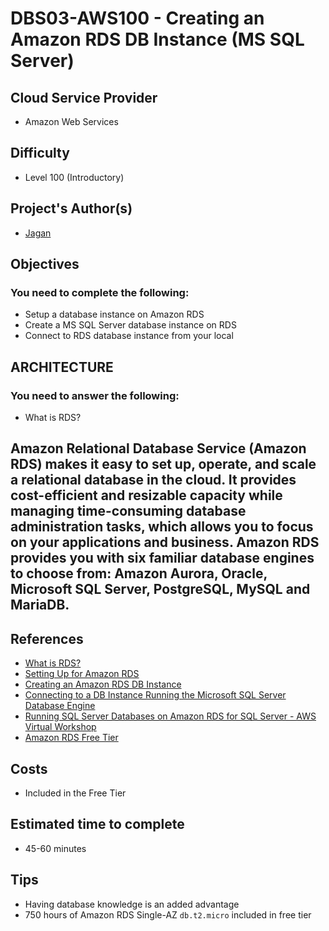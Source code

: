 # DBS03-AWS100 - Creating an Amazon RDS DB Instance (MS SQL Server)

## Cloud Service Provider

- Amazon Web Services


## Difficulty

- Level 100 (Introductory)


## Project's Author(s)

- [Jagan](https://twitter.com/JAG2wt)

## Objectives

### You need to complete the following:


- Setup a database instance on Amazon RDS
- Create a MS SQL Server database instance on RDS
- Connect to RDS database instance from your local

## ARCHITECTURE
<p img align="center" alt="CLoud Banner" src="https://user-images.githubusercontent.com/80279467/175266560-69c83059-b84e-49a1-a473-19dce5569935.png" />


### You need to answer the following:

- What is RDS?
## Amazon Relational Database Service (Amazon RDS) makes it easy to set up, operate, and scale a relational database in the cloud. It provides cost-efficient and     resizable capacity while managing time-consuming database administration tasks, which allows you to focus on your applications and business. Amazon RDS provides you with six familiar database engines to choose from: Amazon Aurora, Oracle, Microsoft SQL Server, PostgreSQL, MySQL and MariaDB.


## References
- [What is RDS?](https://docs.aws.amazon.com/AmazonRDS/latest/UserGuide/Welcome.html)
- [Setting Up for Amazon RDS](https://docs.aws.amazon.com/AmazonRDS/latest/UserGuide/CHAP_SettingUp.html)
- [Creating an Amazon RDS DB Instance](https://docs.aws.amazon.com/AmazonRDS/latest/UserGuide/USER_CreateDBInstance.html)
- [Connecting to a DB Instance Running the Microsoft SQL Server Database Engine](https://docs.aws.amazon.com/AmazonRDS/latest/UserGuide/USER_ConnectToMicrosoftSQLServerInstance.html)
- [Running SQL Server Databases on Amazon RDS for SQL Server - AWS Virtual Workshop](https://youtu.be/twOglkIFbXU)
- [Amazon RDS Free Tier](https://aws.amazon.com/rds/free/)

## Costs

- Included in the Free Tier


## Estimated time to complete
- 45-60 minutes


## Tips
- Having database knowledge is an added advantage
- 750 hours of Amazon RDS Single-AZ `db.t2.micro` included in free tier



